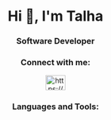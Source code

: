 <h1 align="center">Hi 👋, I'm Talha</h1>
<h3 align="center">Software Developer</h3>

<h3 align="center">Connect with me:</h3>
<p align="center">
<a href="https://twitter.com/https://x.com/thexalha" target="blank"><img align="center" src="https://raw.githubusercontent.com/rahuldkjain/github-profile-readme-generator/master/src/images/icons/Social/twitter.svg" alt="https://x.com/thexalha" height="30" width="40" /></a>
</p>

<h3 align="center">Languages and Tools:</h3>

